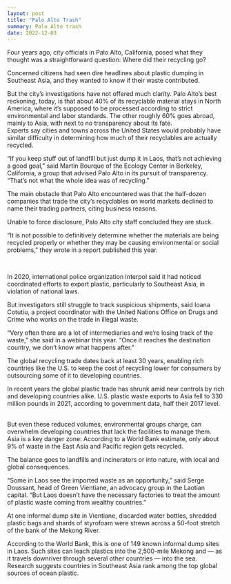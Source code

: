 ```yaml
---
layout: post
title: "Palo Alto Trash"
summary: Palo Alto trash
date: 2022-12-03
---
```

Four years ago, city officials in Palo Alto, California, posed what they thought was a straightforward question: Where did their recycling go? 

Concerned citizens had seen dire headlines about plastic dumping in Southeast Asia, and they wanted to know if their waste contributed.

But the city’s investigations have not offered much clarity. Palo Alto’s best reckoning, today, is that about 40% of its recyclable material stays in North America, where it’s supposed to be processed according to strict environmental and labor standards. The other roughly 60% goes abroad, mainly to Asia, with next to no transparency about its fate. 
<br>
Experts say cities and towns across the United States would probably have similar difficulty in determining how much of their recyclables are actually recycled. 

“If you keep stuff out of landfill but just dump it in Laos, that’s not achieving a good goal,” said Martin Bourque of the Ecology Center in Berkeley, California, a group that advised Palo Alto in its pursuit of transparency. “That’s not what the whole idea was of recycling.”

The main obstacle that Palo Alto encountered was that the half-dozen companies that trade the city’s recyclables on world markets declined to name their trading partners, citing business reasons.

Unable to force disclosure, Palo Alto city staff concluded they are stuck.

“It is not possible to definitively determine whether the materials are being recycled properly or whether they may be causing environmental or social problems,” they wrote in a report published this year.

<br>

In 2020, international police organization Interpol said it had noticed coordinated efforts to export plastic, particularly to Southeast Asia, in violation of national laws.

But investigators still struggle to track suspicious shipments, said Ioana Cotutiu, a project coordinator with the United Nations Office on Drugs and Crime who works on the trade in illegal waste.

“Very often there are a lot of intermediaries and we’re losing track of the waste,” she said in a webinar this year. “Once it reaches the destination country, we don’t know what happens after.”

The global recycling trade dates back at least 30 years, enabling rich countries like the U.S. to keep the cost of recycling lower for consumers by outsourcing some of it to developing countries.

In recent years the global plastic trade has shrunk amid new controls by rich and developing countries alike. U.S. plastic waste exports to Asia fell to 330 million pounds in 2021, according to government data, half their 2017 level.

<br>
But even these reduced volumes, environmental groups charge, can overwhelm developing countries that lack the facilities to manage them. Asia is a key danger zone: According to a World Bank estimate, only about 9% of waste in the East Asia and Pacific region gets recycled.

The balance goes to landfills and incinerators or into nature, with local and global consequences. 

“Some in Laos see the imported waste as an opportunity,” said Serge Doussant, head of Green Vientiane, an advocacy group in the Laotian capital. “But Laos doesn’t have the necessary factories to treat the amount of plastic waste coming from wealthy countries.” 

At one informal dump site in Vientiane, discarded water bottles, shredded plastic bags and shards of styrofoam were strewn across a 50-foot stretch of the bank of the Mekong River.

According to the World Bank, this is one of 149 known informal dump sites in Laos. Such sites can leach plastics into the 2,500-mile Mekong and — as it travels downriver through several other countries — into the sea. Research suggests countries in Southeast Asia rank among the top global sources of ocean plastic.

